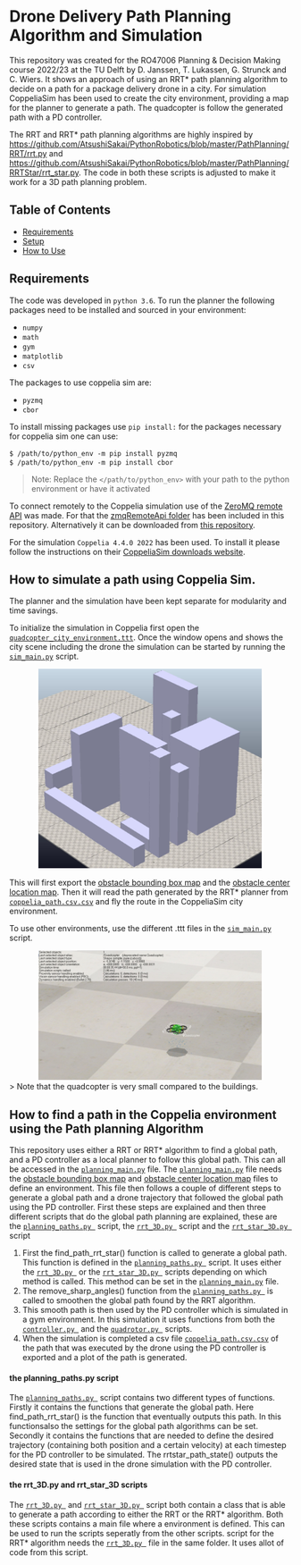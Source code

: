# Drone Delivery Path Planning Algorithm and Simulation

This repository was created for the RO47006 Planning & Decision Making course 2022/23 at the TU Delft by D. Janssen, T. Lukassen, G. Strunck and C. Wiers. It shows an approach of using an RRT* path planning algorithm to decide on a path for a package delivery drone in a city. For simulation CoppeliaSim has been used to create the city environment, providing a map for the planner to generate a path. The quadcopter is follow the generated path with a PD controller.

The RRT and RRT* path planning algorithms are highly inspired by https://github.com/AtsushiSakai/PythonRobotics/blob/master/PathPlanning/RRT/rrt.py and https://github.com/AtsushiSakai/PythonRobotics/blob/master/PathPlanning/RRTStar/rrt_star.py. The code in both these scripts is adjusted to make it work for a 3D path planning problem. 

## Table of Contents

- [Requirements](#requirements)
- [Setup](#setup)
- [How to Use](#howto)

## Requirements

The code was developed in ```python 3.6```.
To run the planner the following packages need to be installed and sourced in your environment:

- ```numpy```
- ```math```
- ```gym```
- ```matplotlib```
- ```csv```

The packages to use coppelia sim are:
- ```pyzmq```
- ```cbor```

To install missing packages use ```pip install:```
for the packages necessary for coppelia sim one can use:
```
$ /path/to/python_env -m pip install pyzmq
$ /path/to/python_env -m pip install cbor
```
> Note: Replace the `</path/to/python_env>` with your path to the python environment or have it activated

To connect remotely to the Coppelia simulation use of the [ZeroMQ remote API](https://github.com/CoppeliaRobotics/zmqRemoteApi) was made. For that the [zmqRemoteApi folder](/zmqRemoteApi/) has been included in this repository. Alternatively it can be downloaded from [this repository](https://github.com/CoppeliaRobotics/zmqRemoteApi/tree/master/clients/python).

For the simulation ```Coppelia 4.4.0 2022``` has been used. To install it please follow the instructions on their [CoppeliaSim downloads website](https://www.coppeliarobotics.com/downloads).


## How to simulate a path using Coppelia Sim.

The planner and the simulation have been kept separate for modularity and time savings. 

To initialize the simulation in Coppelia first open the [```quadcopter_city_environment.ttt```](/quadcopter_city_environment.ttt). Once the window opens and shows the city scene including the drone the simulation can be started by running the [```sim_main.py```](/my_main.py) script. 

<center>
<img src="Images/city_environment.JPG" width="400" />
</center>

This will first export the [obstacle bounding box map](/bboxes_objects.csv) and the [obstacle center location map](/center_positions_objects.csv). Then it will read the path generated by the RRT* planner from [```coppelia_path.csv.csv```](/coppelia_path.csv.csv) and fly the route in the CoppeliaSim city environment.

To use other environments, use the different .ttt files in the [```sim_main.py```](/my_main.py) script.

<center>
<img src="Images/quad_image.JPG" width="400" />
</center>
> Note that the quadcopter is very small compared to the buildings.


## How to find a path in the Coppelia environment using the Path planning Algorithm
This repository uses either a RRT or RRT* algorithm to find a global path, and a PD controller as a local planner to follow this global path. 
This  can all be accessed in the [```planning_main.py```](/planning_main.py) file. The [```planning_main.py```](/planning_main.py) file needs the  [obstacle bounding box map](/bboxes_objects.csv) and [obstacle center location map](/center_positions_objects.csv) files to define an environment. This file then follows a couple of different steps to generate a global path and a drone trajectory that followed the global path using the PD controller. First these steps are explained and then three different scripts that do the global path planning are explained, these are the [```planning_paths.py ```](/planning_paths.py ) script, the [```rrt_3D.py ```](/rrt_3D.py ) script and the [```rrt_star_3D.py ```](/rrt_star_3D.py ) script

1. First the find_path_rrt_star() function is called to generate a global path. This function is defined in the [```planning_paths.py ```](/planning_paths.py ) script. It uses either the [```rrt_3D.py ```](/rrt_3D.py ) or the [```rrt_star_3D.py ```](/rrt_star_3D.py ) scripts depending on which method is called. This method can be set in the [```planning_main.py```](/planning_main.py) file.
2. The remove_sharp_angles() function from the [```planning_paths.py ```](/planning_paths.py) is called to smoothen the global path found by the RRT algorithm.
3. This smooth path is then used by the PD controller which is simulated in a gym environment. In this simulation it uses functions from both the  [```controller.py ```](/controller.py) and the [```quadrotor.py ```](/quadrotor.py) scripts. 
4. When the simulation is completed a csv file [```coppelia_path.csv.csv```](/coppelia_path.csv) of the path that was executed by the drone using the PD controller is exported and a plot of the path is generated. 

#### the planning_paths.py script
The [```planning_paths.py ```](/planning_paths.py) script contains two different types of functions. Firstly it contains the functions that generate the global path. Here find_path_rrt_star() is the function that eventually outputs this path. In this functionsalso the settings for the global path algorithms can be set. Secondly it contains the functions that are needed to define the desired trajectory (containing both position and a certain velocity) at each timestep for the PD controller to be simulated. The rrtstar_path_state() outputs the desired state that is used in the drone simulation with the PD controller.

#### the rrt_3D.py and rrt_star_3D scripts
The [```rrt_3D.py ```](/rrt_3D.py ) and  [```rrt_star_3D.py ```](/rrt_star_3D.py ) script both contain a class that is able to generate a path according to either the RRT or the RRT* algorithm. Both these scripts contains a main file where a environment is defined. This can be used to run the scripts seperatly from the other scripts. script for the RRT* algorithm needs the [```rrt_3D.py ```](/rrt_3D.py ) file in the same folder. It uses allot of code from this script. 
